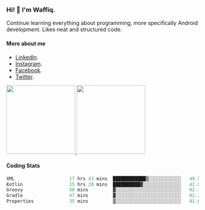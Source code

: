### Hi! 👋 I'm Waffiq.

Continue learning everything about programming, more specifically Android development. Likes neat and structured code.

#### More about me 
- [LinkedIn](https://www.linkedin.com/in/waffiq-aziz/).
- [Instagram](https://www.instagram.com/waffiqaziz/).
- [Facebook](https://web.facebook.com/WaffiqAziz/).
- [Twitter](https://twitter.com/AzizWaffiq).

<p align="left">
<a href="https://github.com/waffiqaziz">
  <img height="180em" src="https://github-readme-stats-eight-theta.vercel.app/api?username=waffiqaziz&show_icons=true&theme=algolia&include_all_commits=true&count_private=true"/>
  <img height="180em" src="https://github-readme-stats-eight-theta.vercel.app/api/top-langs/?username=waffiqaziz&layout=compact&langs_count=8&theme=algolia"/>
</a>
</p>

#### Coding Stats
<!--START_SECTION:waka-->

```rust
XML                    17 hrs 43 mins  ████████████▒░░░░░░░░░░░░   49.51 %
Kotlin                 15 hrs 20 mins  ██████████▓░░░░░░░░░░░░░░   42.86 %
Groovy                 50 mins         ▓░░░░░░░░░░░░░░░░░░░░░░░░   02.36 %
Gradle                 47 mins         ▓░░░░░░░░░░░░░░░░░░░░░░░░   02.23 %
Properties             35 mins         ▒░░░░░░░░░░░░░░░░░░░░░░░░   01.63 %
```

<!--END_SECTION:waka-->
